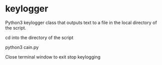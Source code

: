 # keylogger
Python3 keylogger class that outputs text to a file in the local directory of the script. 

cd into the directory of the script

python3 cain.py 

Close terminal window to exit stop keylogging


